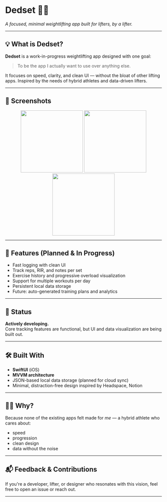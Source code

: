 # Dedset 🏋️‍♂️  
*A focused, minimal weightlifting app built for lifters, by a lifter.*

---

## 💡 What is Dedset?

**Dedset** is a work-in-progress weightlifting app designed with one goal:  
> To be the app I actually want to use over anything else.

It focuses on speed, clarity, and clean UI — without the bloat of other lifting apps. Inspired by the needs of hybrid athletes and data-driven lifters.

---

## 📸 Screenshots

<p align="center">
  <img src="https://github.com/user-attachments/assets/7480a6be-2074-4ee4-a5d7-9c262d2def90" width="200"/>
  <img src="https://github.com/user-attachments/assets/4d473073-b4a0-46fb-8bfc-627293b2f1a6" width="200"/>
  <img src="https://github.com/user-attachments/assets/6f4c5ccf-c7df-466d-843a-3e1340af9bdf" width="200"/>
</p>

---

## 🔧 Features (Planned & In Progress)

- Fast logging with clean UI
- Track reps, RIR, and notes per set
- Exercise history and progressive overload visualization
- Support for multiple workouts per day
- Persistent local data storage
- Future: auto-generated training plans and analytics

---

## 🚧 Status

**Actively developing.**  
Core tracking features are functional, but UI and data visualization are being built out.

---

## 🛠️ Built With

- **SwiftUI** (iOS)
- **MVVM architecture**
- JSON-based local data storage (planned for cloud sync)
- Minimal, distraction-free design inspired by Headspace, Notion

---

## 🙋‍♂️ Why?

Because none of the existing apps felt made for *me* — a hybrid athlete who cares about:
- speed
- progression
- clean design
- data without the noise

---

## 📬 Feedback & Contributions

If you're a developer, lifter, or designer who resonates with this vision, feel free to open an issue or reach out.

---
